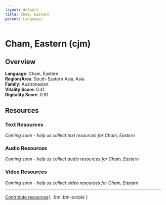```yaml
---
layout: default
title: Cham, Eastern
parent: Languages
---
```


# Cham, Eastern (cjm)

## Overview

**Language**: Cham, Eastern  
**Region/Area**: South-Eastern Asia, Asia  
**Family**: Austronesian  
**Vitality Score**: 0.41  
**Digitality Score**: 0.61  

## Resources

### Text Resources
*Coming soon - help us collect text resources for Cham, Eastern*

### Audio Resources
*Coming soon - help us collect audio resources for Cham, Eastern*

### Video Resources
*Coming soon - help us collect video resources for Cham, Eastern*

---

[Contribute resources](https://fairtrain.github.io/){: .btn .btn-purple }
